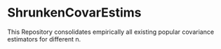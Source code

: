 # ShrunkenCovarEstims
This Repository consolidates empirically all existing popular covariance estimators for different n.

